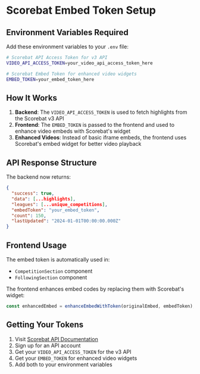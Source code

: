 # Scorebat Embed Token Setup

## Environment Variables Required

Add these environment variables to your `.env` file:

```bash
# Scorebat API Access Token for v3 API
VIDEO_API_ACCESS_TOKEN=your_video_api_access_token_here

# Scorebat Embed Token for enhanced video widgets
EMBED_TOKEN=your_embed_token_here
```

## How It Works

1. **Backend**: The `VIDEO_API_ACCESS_TOKEN` is used to fetch highlights from the Scorebat v3 API
2. **Frontend**: The `EMBED_TOKEN` is passed to the frontend and used to enhance video embeds with Scorebat's widget
3. **Enhanced Videos**: Instead of basic iframe embeds, the frontend uses Scorebat's embed widget for better video playback

## API Response Structure

The backend now returns:

```json
{
  "success": true,
  "data": [...highlights],
  "leagues": [...unique_competitions],
  "embedToken": "your_embed_token",
  "count": 150,
  "lastUpdated": "2024-01-01T00:00:00.000Z"
}
```

## Frontend Usage

The embed token is automatically used in:

- `CompetitionSection` component
- `FollowingSection` component

The frontend enhances embed codes by replacing them with Scorebat's widget:

```javascript
const enhancedEmbed = enhanceEmbedWithToken(originalEmbed, embedToken);
```

## Getting Your Tokens

1. Visit [Scorebat API Documentation](https://www.scorebat.com/api/)
2. Sign up for an API account
3. Get your `VIDEO_API_ACCESS_TOKEN` for the v3 API
4. Get your `EMBED_TOKEN` for enhanced video widgets
5. Add both to your environment variables






